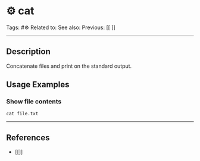 # ⚙️ cat
Tags: #⚙️ 
Related to: 
See also: 
Previous: [[ ]]

---
## Description

Concatenate files and print on the standard output.

## Usage Examples

### Show file contents

	cat file.txt
	
---
## References
- [[]]
